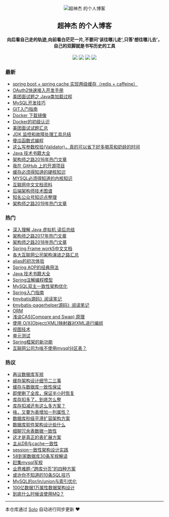 <p align="center"><img alt="超神杰 的个人博客" src="https://static.b3log.org/images/brand/solo-32.png"></p><h2 align="center">
超神杰 的个人博客
</h2>

<h4 align="center">向后看自己走的轨迹,向前看白茫茫一片,不要问'该往哪儿走',只答'想往哪儿去'，自己的双脚就是书写历史的工具</h4>
<p align="center"><a title="超神杰 的个人博客" target="_blank" href="https://github.com/caoyangjie/solo-blog"><img src="https://img.shields.io/github/last-commit/caoyangjie/solo-blog.svg?style=flat-square&color=FF9900"></a>
<a title="GitHub repo size in bytes" target="_blank" href="https://github.com/caoyangjie/solo-blog"><img src="https://img.shields.io/github/repo-size/caoyangjie/solo-blog.svg?style=flat-square"></a>
<a title="Solo Version" target="_blank" href="https://github.com/b3log/solo/releases"><img src="https://img.shields.io/badge/solo-3.6.4-f1e05a.svg?style=flat-square&color=blueviolet"></a>
<a title="Hits" target="_blank" href="https://github.com/b3log/hits"><img src="https://hits.b3log.org/caoyangjie/solo-blog.svg"></a></p>

### 最新

* [spring boot + spring cache 实现两级缓存（redis + caffeine）](https://www.chaosj.top/articles/2019/11/06/1573032633624.html)
* [OAuth2快速接入开发手册](https://www.chaosj.top/articles/2019/10/28/1572233239722.html)
* [美团面试题之 Java类加载过程](https://www.chaosj.top/articles/2019/10/28/1572229129175.html)
* [MySQL开发技巧](https://www.chaosj.top/articles/2019/09/28/1569647454998.html)
* [GIT入门指南](https://www.chaosj.top/articles/2019/09/28/1569634598608.html)
* [Docker 下载镜像](https://www.chaosj.top/articles/2019/09/28/1569634534054.html)
* [Docker的初级认识](https://www.chaosj.top/articles/2019/09/28/1569634464045.html)
* [美团面试试题汇总](https://www.chaosj.top/articles/2019/09/27/1569596811599.html)
* [JDK 监控和故障处理工具总结](https://www.chaosj.top/articles/2019/09/27/1569596686642.html)
* [傻瓜函数式编程](https://www.chaosj.top/articles/2019/09/18/1568820001011.html)
* [这么写参数校验(Validator)，真的可以省下好多喝茶和奶娃的时间](https://www.chaosj.top/articles/2019/09/18/1568819504962.html)
* [ Java 技术书籍大全](https://www.chaosj.top/articles/2019/09/18/1568816353424.html)
* [架构师之路2016年热门文章](https://www.chaosj.top/articles/2019/09/17/1568700984770.html)
* [我在 GitHub 上的开源项目](https://www.chaosj.top/my-github-repos)
* [缓存必须得知道的硬核知识](https://www.chaosj.top/articles/2019/09/17/1568688434533.html)
* [MYSQL必须得知道的内核知识](https://www.chaosj.top/articles/2019/09/17/1568687107197.html)
* [互联网中文文档资料](https://www.chaosj.top/articles/2019/09/16/1568641190670.html)
* [后端架构师技术图谱](https://www.chaosj.top/articles/2019/09/16/1568636591578.html)
* [知名公众号知识点整理](https://www.chaosj.top/articles/2019/09/16/1568621295100.html)
* [架构师之路2019年热门文章](https://www.chaosj.top/articles/2019/09/16/1568621028949.html)

### 热门

* [深入理解 Java 虚拟机 读后总结](https://www.chaosj.top/articles/2019/09/14/1568444795596.html)
* [架构师之路2017年热门文章](https://www.chaosj.top/articles/2019/09/16/1568620954670.html)
* [架构师之路2018年热门文章](https://www.chaosj.top/articles/2019/09/16/1568621007612.html)
* [Spring Frame work5中文文档](https://www.chaosj.top/articles/2019/09/16/1568602665088.html)
* [各大互联网公司架构演进之路汇总](https://www.chaosj.top/articles/2019/09/15/1568558124761.html)
* [alias的初次体验](https://www.chaosj.top/articles/2019/09/14/1568432348173.html)
* [Spring AOP的经典用法](https://www.chaosj.top/articles/2019/09/16/1568606510993.html)
* [Java 技术书籍大全](https://www.chaosj.top/articles/2019/09/16/1568588746718.html)
* [Spring注解编程模型](https://www.chaosj.top/articles/2019/09/16/1568606489396.html)
* [MySQL双主一致性架构优化](https://www.chaosj.top/articles/2019/09/15/1568538265715.html)
* [Spring入门指南](https://www.chaosj.top/articles/2019/09/16/1568605676646.html)
* [《mybatis源码》阅读笔记](https://www.chaosj.top/articles/2019/09/16/1568597121523.html)
* [《mybatis-pagerhelper源码》阅读笔记](https://www.chaosj.top/articles/2019/09/16/1568596909949.html)
* [ORM](https://www.chaosj.top/articles/2019/09/16/1568606111810.html)
* [浅谈CAS(Compare and Swap) 原理](https://www.chaosj.top/articles/2019/09/15/1568534899478.html)
* [使用 O/X(Object/XML)映射器对XML进行编组](https://www.chaosj.top/articles/2019/09/16/1568606130406.html)
* [视图技术](https://www.chaosj.top/articles/2019/09/16/1568606171035.html)
* [单元测试](https://www.chaosj.top/articles/2019/09/16/1568605970772.html)
* [Spring框架的新功能](https://www.chaosj.top/articles/2019/09/16/1568606471085.html)
* [互联网公司为啥不使用mysql分区表？](https://www.chaosj.top/articles/2019/09/15/1568539640341.html)

### 热议

* [再议数据库军规](https://www.chaosj.top/articles/2019/09/15/1568540867393.html)
* [缓存架构设计细节二三事](https://www.chaosj.top/articles/2019/09/15/1568539873548.html)
* [缓存与数据库一致性保证](https://www.chaosj.top/articles/2019/09/15/1568539978314.html)
* [即使删了全库，保证半小时恢复](https://www.chaosj.top/articles/2019/09/15/1568540033862.html)
* [库存扣多了，到底怎么整 ](https://www.chaosj.top/articles/2019/09/15/1568540082919.html)
* [库存扣减还有这么多方案？](https://www.chaosj.top/articles/2019/09/15/1568540174385.html)
* [啥，又要为表增加一列属性？](https://www.chaosj.top/articles/2019/09/15/1568540220362.html)
* [数据库秒级平滑扩容架构方案](https://www.chaosj.top/articles/2019/09/15/1568540267407.html)
* [数据库软件架构设计些什么](https://www.chaosj.top/articles/2019/09/15/1568540313078.html)
* [细聊冗余表数据一致性](https://www.chaosj.top/articles/2019/09/15/1568540367883.html)
* [这才是真正的表扩展方案](https://www.chaosj.top/articles/2019/09/15/1568540441629.html)
* [主从DB与cache一致性](https://www.chaosj.top/articles/2019/09/15/1568540523832.html)
* [session一致性架构设计实践](https://www.chaosj.top/articles/2019/09/15/1568540634674.html)
* [58到家数据库30条军规解读](https://www.chaosj.top/articles/2019/09/15/1568540713657.html)
* [赶集mysql军规](https://www.chaosj.top/articles/2019/09/15/1568540754794.html)
* [业界难题-“跨库分页”的四种方案](https://www.chaosj.top/articles/2019/09/15/1568540824336.html)
* [或许你不知道的10条SQL技巧](https://www.chaosj.top/articles/2019/09/15/1568540920011.html)
* [MySQL的or/in/union与索引优化 ](https://www.chaosj.top/articles/2019/09/15/1568540956220.html)
* [100亿数据1万属性数据架构设计](https://www.chaosj.top/articles/2019/09/15/1568541080878.html)
* [到底什么时候该使用MQ？](https://www.chaosj.top/articles/2019/09/15/1568541127635.html)

---

本仓库通过 [Solo](https://github.com/b3log/solo) 自动进行同步更新 ❤️ 